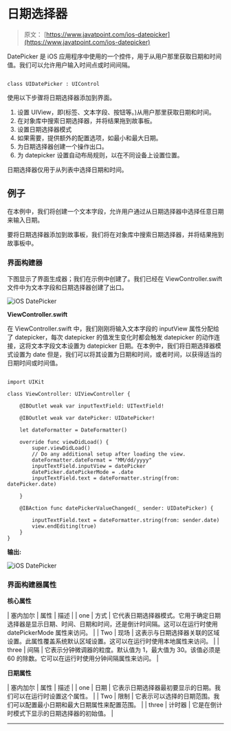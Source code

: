 # 日期选择器

> 原文： [https://www.javatpoint.com/ios-datepicker](https://www.javatpoint.com/ios-datepicker)

DatePicker 是 iOS 应用程序中使用的一个控件，用于从用户那里获取日期和时间值。我们可以允许用户输入时间点或时间间隔。

```

class UIDatePicker : UIControl

```

使用以下步骤将日期选择器添加到界面。

1.  设置 UIView，即(标签、文本字段、按钮等。)从用户那里获取日期和时间。
2.  在对象库中搜索日期选择器，并将结果拖到故事板。
3.  设置日期选择器模式
4.  如果需要，提供额外的配置选项，如最小和最大日期。
5.  为日期选择器创建一个操作出口。
6.  为 datepicker 设置自动布局规则，以在不同设备上设置位置。

日期选择器仅用于从列表中选择日期和时间。

## 例子

在本例中，我们将创建一个文本字段，允许用户通过从日期选择器中选择任意日期来输入日期。

要将日期选择器添加到故事板，我们将在对象库中搜索日期选择器，并将结果拖到故事板中。

### 界面构建器

下图显示了界面生成器；我们在示例中创建了。我们已经在 ViewController.swift 文件中为文本字段和日期选择器创建了出口。

![iOS DatePicker](../Images/b5536039b47b79a7fcf649a967159022.png)

**ViewController.swift**

在 ViewController.swift 中，我们刚刚将输入文本字段的 inputView 属性分配给了 datepicker，每次 datepicker 的值发生变化时都会触发 datepicker 的动作连接，这将文本字段文本设置为 datepicker 日期。在本例中，我们将日期选择器模式设置为 date 但是，我们可以将其设置为日期和时间，或者时间，以获得适当的日期时间或时间值。

```

import UIKit

class ViewController: UIViewController {

    @IBOutlet weak var inputTextField: UITextField!

    @IBOutlet weak var datePicker: UIDatePicker!

    let dateFormatter = DateFormatter()

    override func viewDidLoad() {
        super.viewDidLoad()
        // Do any additional setup after loading the view.
        dateFormatter.dateFormat = "MM/dd/yyyy"
        inputTextField.inputView = datePicker
        datePicker.datePickerMode = .date
        inputTextField.text = dateFormatter.string(from: datePicker.date)

    }

    @IBAction func datePickerValueChanged(_ sender: UIDatePicker) {

        inputTextField.text = dateFormatter.string(from: sender.date)
        view.endEditing(true)
    }
}

```

**输出:**

![iOS DatePicker](../Images/a2c262dd49a29e33d0b7e0ecb65692be.png)

### 界面构建器属性

**核心属性**

| 塞内加尔 | 属性 | 描述 |
| one | 方式 | 它代表日期选择器模式。它用于确定日期选择器是显示日期、时间、日期和时间，还是倒计时间隔。这可以在运行时使用 datePickerMode 属性来访问。 |
| Two | 现场 | 这表示与日期选择器关联的区域设置。此属性覆盖系统默认区域设置。这可以在运行时使用本地属性来访问。 |
| three | 间隔 | 它表示分钟微调器的粒度。默认值为 1，最大值为 30。该值必须是 60 的除数。它可以在运行时使用分钟间隔属性来访问。 |

**日期属性**

| 塞内加尔 | 属性 | 描述 |
| one | 日期 | 它表示日期选择器最初要显示的日期。我们可以在运行时设置这个属性。 |
| Two | 限制 | 它表示可以选择的日期范围。我们可以配置最小日期和最大日期属性来配置范围。 |
| three | 计时器 | 它是在倒计时模式下显示的日期选择器的初始值。 |

* * *